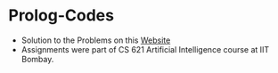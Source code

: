 # Prolog-Codes
- Solution to the Problems on this <a href="https://sites.google.com/site/prologsite/prolog-problems/1" target="_blank">Website</a>
- Assignments were part of CS 621 Artificial Intelligence course at IIT Bombay. 